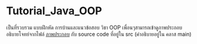 # Tutorial_Java_OOP
เป็นที่รวบรวม แบบฝึกหัด การบ้านและแนวข้อสอบ วิชา OOP 
เพื่อนๆสามารถเข้าดูภาพประกอบอธิบายโจทย์จากไฟล์ [ภาพประกอบ](https://github.com/wavebluronlyone/Tutorial_Java/blob/master/%E0%B8%A0%E0%B8%B2%E0%B8%9E%E0%B8%9B%E0%B8%A3%E0%B8%B0%E0%B8%81%E0%B8%AD%E0%B8%9A.jpg) กับ source code ที่อยู่ใน src (คำอธิบายอยู่ใน คลาส main)
